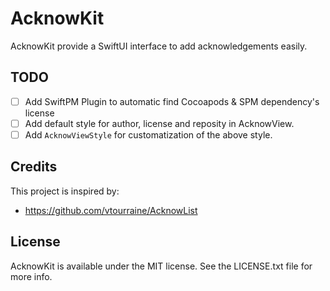 # AcknowKit

AcknowKit provide a SwiftUI interface to add acknowledgements easily.

## TODO

- [ ] Add SwiftPM Plugin to automatic find Cocoapods & SPM dependency's license
- [ ] Add default style for author, license and reposity in AcknowView.
- [ ] Add `AcknowViewStyle` for customatization of the above style.

## Credits

This project is inspired by:
- https://github.com/vtourraine/AcknowList

## License

AcknowKit is available under the MIT license. See the LICENSE.txt file for more info.
